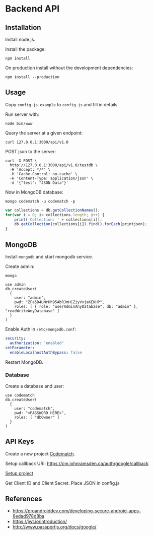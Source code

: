 # Backend API

## Installation

Install node.js.

Install the package:

```shell
npm install
```

On production install without the development dependencies:

```shell
npm install --production
```

## Usage

Copy `config.js.example` to `config.js` and fill in details.

Run server with:

```shell
node bin/www
```

Query the server at a given endpoint:

```shell
curl 127.0.0.1:3000/api/v1.0
```

POST json to the server:

```shell
curl -X POST \
  http://127.0.0.1:3000/api/v1.0/testdb \
  -H 'Accept: */*' \
  -H 'Cache-Control: no-cache' \
  -H 'Content-Type: application/json' \
  -d '{"test": "JSON Data"}'
```

Now in MongoDB database:

```shell
mongo codematch -u codematch -p
```

```javascript
var collections = db.getCollectionNames();
for(var i = 0; i< collections.length; i++) {
    print('Collection: ' + collections[i]);
    db.getCollection(collections[i]).find().forEach(printjson);
}
```

## MongoDB

Install `mongodb` and start mongodb service.

Create admin:

```shell
mongo
```

```mongodb
use admin
db.createUser(
  {
    user: "admin",
    pwd: "ZFa5D4UNrHh95AbRJmHCZiyVvjaKEKHP",
    roles: [ { role: "userAdminAnyDatabase", db: "admin" }, "readWriteAnyDatabase" ]
  }
)
```

Enable Auth in `/etc/mongodb.conf`:

```yaml
security:
  authorization: "enabled"
setParameter:
  enableLocalhostAuthBypass: false
```

Restart MongoDB.

### Database

Create a database and user:

```mongodb
use codematch
db.createUser(
  {
    user: "codematch",
    pwd: "<PASSWORD HERE>",
    roles: [ "dbOwner" ]
  }
)
```

## API Keys

Create a new project [Codematch](https://console.developers.google.com/apis/library).

Setup callback URI: https://cm.johnramsden.ca/auth/google/callback

[Setup project](https://developers.google.com/identity/sign-in/web/sign-in)

Get Client ID and Client Secret. Place JSON in config.js


## References

* <https://proandroiddev.com/developing-secure-android-apps-8edad978d8ba>
* <https://jwt.io/introduction/>
* <http://www.passportjs.org/docs/google/>
